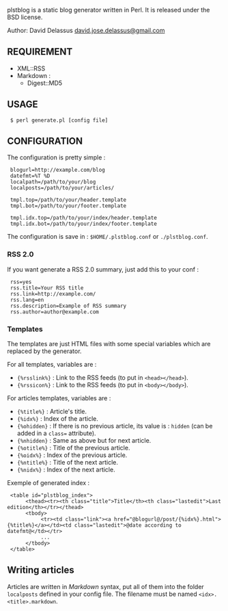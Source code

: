 plstblog is a static blog generator written in Perl.
It is released under the BSD license.

Author: David Delassus <david.jose.delassus@gmail.com>

## REQUIREMENT

* XML::RSS
* Markdown :
  * Digest::MD5

## USAGE

     $ perl generate.pl [config file]

## CONFIGURATION

The configuration is pretty simple :

     blogurl=http://example.com/blog
     datefmt=%T %D
     localpath=/path/to/your/blog
     localposts=/path/to/your/articles/

     tmpl.top=/path/to/your/header.template
     tmpl.bot=/path/to/your/footer.template

     tmpl.idx.top=/path/to/your/index/header.template
     tmpl.idx.bot=/path/to/your/index/footer.template

The configuration is save in : `$HOME/.plstblog.conf` or `./plstblog.conf`.

### RSS 2.0

If you want generate a RSS 2.0 summary, just add this to your conf :

     rss=yes
     rss.title=Your RSS title
     rss.link=http://example.com/
     rss.lang=en
     rss.description=Example of RSS summary
     rss.author=author@example.com

### Templates

The templates are just HTML files with some special variables which are replaced by the generator.

For all templates, variables are :

* `{%rsslink%}` : Link to the RSS feeds (to put in `<head></head>`).
* `{%rssicon%}` : Link to the RSS feeds (to put in `<body></body>`).

For articles templates, variables are :

* `{%title%}` : Article's title.
* `{%idx%}` : Index of the article.
* `{%ohidden}` : If there is no previous article, its value is : `hidden` (can be added in a `class=` attribute).
* `{%nhidden}` : Same as above but for next article.
* `{%otitle%}` : Title of the previous article.
* `{%oidx%}` : Index of the previous article.
* `{%ntitle%}` : Title of the next article.
* `{%nidx%}` : Index of the next article.


Exemple of generated index :

     <table id="plstblog_index">
          <thead><tr><th class="title">Title</th><th class="lastedit">Last edition</th></tr></thead>
          <tbody>
               <tr><td class="link"><a href="@blogurl@/post/{%idx%}.html">{%title%}</a></td><td class="lastedit">@date according to datefmt@</td></tr>
               ...
          </tbody>
     </table>

## Writing articles

Articles are written in *Markdown* syntax, put all of them into the folder `localposts` defined in your config file.
The filename must be named `<idx>.<title>.markdown`.
